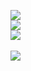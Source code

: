 [![](https://img.shields.io/badge/Sigueme-white?style=social&logo=github)](https://github.com/diego250x-vip/)<br>
[![](https://img.shields.io/badge/Suscribete-white?style=social&logo=youtube)](https://www.youtube.com/@diego250x-vip)<br>
[![](https://img.shields.io/badge/Contacto-white?style=social&logo=telegram)](https://t.me/diego250x/)<br><br>
[![](https://img.shields.io/github/downloads/diego250x-vip/Windows10-CMDActivation/total)](https://github.com/diego250x-vip/Windows10-CMDActivation/releases/tag/lastest)<br><br>
